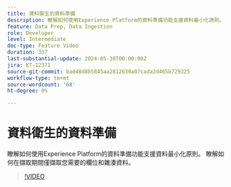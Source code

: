 ```yaml
---
title: 資料衛生的資料準備
description: 瞭解如何使用Experience Platform的資料準備功能支援資料最小化原則。 瞭解如何在擷取期間僅擷取您需要的欄位和雜湊資料。
feature: Data Prep, Data Ingestion
role: Developer
level: Intermediate
doc-type: Feature Video
duration: 337
last-substantial-update: 2024-05-30T00:00:00Z
jira: KT-12371
source-git-commit: bad48d8b5845aa2812630a07cada2d465b729325
workflow-type: tm+mt
source-wordcount: '68'
ht-degree: 0%

---
```



# 資料衛生的資料準備

瞭解如何使用Experience Platform的資料準備功能支援資料最小化原則。 瞭解如何在擷取期間僅擷取您需要的欄位和雜湊資料。

>[!VIDEO](https://video.tv.adobe.com/v/3429485/?learn=on)
